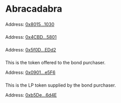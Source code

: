 # Abracadabra

### &#x20;<a href="#customtreasury" id="customtreasury"></a>

Address: [0x8015...1030](https://etherscan.io/address/0x80154A49DC3217E5b1ef313f9f45293E95B91030)​

### &#x20;<a href="#custombond" id="custombond"></a>

Address: [0x4CBD...5801](https://etherscan.io/address/0x4CBD58469c964F999A380fD8180e1C645De35801)​

### &#x20;<a href="#owner" id="owner"></a>

Address: [0x5f0D...EDd2](https://etherscan.io/address/0x5f0dee98360d8200b20812e174d139a1a633edd2)​

### &#x20;<a href="#bond-payout-token" id="bond-payout-token"></a>

This is the token offered to the bond purchaser.

Address: [0x0901...e5F6](https://etherscan.io/address/0x090185f2135308bad17527004364ebcc2d37e5f6)​

### &#x20;<a href="#bond-principal-token" id="bond-principal-token"></a>

This is the LP token supplied by the bond purchaser.

Address: [0xb5De...6d4E](https://etherscan.io/address/0xb5De0C3753b6E1B4dBA616Db82767F17513E6d4E)​
